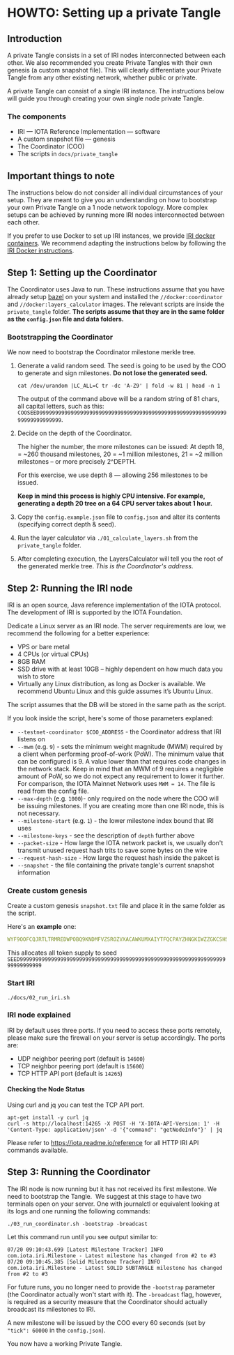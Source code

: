# HOWTO: Setting up a private Tangle

## Introduction
A private Tangle consists in a set of IRI nodes interconnected between each other. We also recommended you create Private Tangles with their own genesis (a custom snapshot file). This will clearly differentiate your Private Tangle from any other existing network, whether public or private.

A private Tangle can consist of a single IRI instance. The instructions below will guide you through creating your own single node private Tangle.

### The components
- IRI — IOTA Reference Implementation — software
- A custom snapshot file — genesis
- The Coordinator (COO)
- The scripts in `docs/private_tangle`

## Important things to note
The instructions below do not consider all individual circumstances of your setup. They are meant to give you an understanding on how to bootstrap your own Private Tangle on a 1 node network topology. More complex setups can be achieved by running more IRI nodes interconnected between each other.

If you prefer to use Docker to set up IRI instances, we provide [IRI docker containers](https://hub.docker.com/r/iotaledger/iri/). We recommend adapting the instructions below by following the [IRI Docker instructions](https://github.com/iotaledger/iri/blob/dev/DOCKER.md).

## Step 1: Setting up the Coordinator
The Coordinator uses Java to run. These instructions assume that you have already setup [bazel](https://bazel.build) on 
your system and installed the `//docker:coordinator` and `//docker:layers_calculator` images. The relevant scripts are inside the `private_tangle` folder.
**The scripts assume that they are in the same folder as the `config.json` file and data folders.**

### Bootstrapping the Coordinator
We now need to bootstrap the Coordinator milestone merkle tree. 
1. Generate a valid random seed. 
   The seed is going to be used by the COO to generate and sign milestones. **Do not lose the generated seed.**

   ```
   cat /dev/urandom |LC_ALL=C tr -dc 'A-Z9' | fold -w 81 | head -n 1 
   ```

   The output of the command above will be a random string of 81 chars, all capital letters, such as this:
   `COOSEED99999999999999999999999999999999999999999999999999999999999999999999999999`. 

2. Decide on the depth of the Coordinator. 

   The higher the number, the more milestones can be issued: At depth 18, = ~260 thousand milestones, 
   20 = ~1 million milestones, 21 = ~2 million milestones – or more precisely 2^DEPTH. 

   For this exercise, we use depth 8 — allowing 256 milestones to be issued. 

   **Keep in mind this process is highly CPU intensive. For example, generating a depth 20 tree on a 64 CPU server takes about 1 hour.**
3. Copy the `config.example.json` file to `config.json` and alter its contents (specifying correct depth & seed).
4. Run the layer calculator via `./01_calculate_layers.sh` from the `private_tangle` folder.
5. After completing execution, the LayersCalculator will tell you the root of the generated merkle tree. *This is the Coordinator's address*. 

## Step 2: Running the IRI node
IRI is an open source, Java reference implementation of the IOTA protocol. The development of IRI is supported by the IOTA Foundation.

Dedicate a Linux server as an IRI node. The server requirements are low, we recommend the following for a better experience:

- VPS or bare metal
- 4 CPUs (or virtual CPUs)
- 8GB RAM
- SSD drive with at least 10GB – highly dependent on how much data you wish to store
- Virtually any Linux distribution, as long as Docker is available. We recommend Ubuntu Linux and this guide assumes it’s Ubuntu Linux.

The script assumes that the DB will be stored in the same path as the script. 

If you look inside the script, here's some of those parameters explaned:

- `--testnet-coordinator $COO_ADDRESS` - the Coordinator address that IRI listens on
- `--mwm` (e.g. `9`) - sets the minimum weight magnitude (MWM) required by a client when performing proof-of-work (PoW). The minimum value that can be configured is 9. A value lower than that requires code changes in the network stack. Keep in mind that an MWM of 9 requires a negligible amount of PoW, so we do not expect any requirement to lower it further. For comparison, the IOTA Mainnet Network uses `MWM = 14`. The file is read from the config file.
- `--max-depth` (e.g. `1000`)- only required on the node where the COO will be issuing milestones. If you are creating more than one IRI node, this is not necessary.
- `--milestone-start` (e.g. `1`) - the lower milestone index bound that IRI uses
- `--milestone-keys` - see the description of `depth` further above
- `--packet-size` - How large the IOTA network packet is, we usually don't transmit unused request hash trits to save some bytes on the wire
- `--request-hash-size` - How large the request hash inside the pakcet is
- `--snapshot` - the file containing the private tangle's current snapshot information

### Create custom genesis
Create a custom genesis `snapshot.txt` file and place it in the same folder as the script.

Here's an **example** one:
```yaml
WYF9OOFCQJRTLTRMREDWPOBQ9KNDMFVZSROZVXACAWKUMXAIYTFQCPAYZHNGKIWZZGKCSHSSTRDHDAJCW;2779530283277761
```
This allocates all token supply to seed `SEED99999999999999999999999999999999999999999999999999999999999999999999999999999`

### Start IRI
```
./docs/02_run_iri.sh
```

### IRI node explained
IRI by default uses three ports. If you need to access these ports remotely, please make sure the firewall on your server is setup accordingly. The ports are:

- UDP neighbor peering port (default is `14600`)
- TCP neighbor peering port (default is `15600`)
- TCP HTTP API port (default is `14265`)

#### Checking the Node Status
Using curl and jq you can test the TCP API port.

```
apt-get install -y curl jq
curl -s http://localhost:14265 -X POST -H 'X-IOTA-API-Version: 1' -H 'Content-Type: application/json' -d '{"command": "getNodeInfo"}' | jq
```

Please refer to https://iota.readme.io/reference for all HTTP IRI API commands available. 

## Step 3: Running the Coordinator
The IRI node is now running but it has not received its first milestone. We need to bootstrap the Tangle. 
We suggest at this stage to have two terminals open on your server. One with journalctl or equivalent looking at its logs and one running the following commands:

```
./03_run_coordinator.sh -bootstrap -broadcast
```

Let this command run until you see output similar to:
```
07/20 09:10:43.699 [Latest Milestone Tracker] INFO  com.iota.iri.Milestone - Latest milestone has changed from #2 to #3
07/20 09:10:45.385 [Solid Milestone Tracker] INFO  com.iota.iri.Milestone - Latest SOLID SUBTANGLE milestone has changed from #2 to #3
```

For future runs, you no longer need to provide the `-bootstrap` parameter (the Coordinator actually won't start with it).
The `-broadcast` flag, however, is required as a security measure that the Coordinator should actually broadcast its milestones to IRI.

A new milestone will be issued by the COO every 60 seconds (set by `"tick": 60000` in the `config.json`). 

You now have a working Private Tangle.
